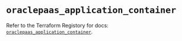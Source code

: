 # `oraclepaas_application_container`

Refer to the Terraform Registory for docs: [`oraclepaas_application_container`](https://www.terraform.io/docs/providers/oraclepaas/r/application_container).
